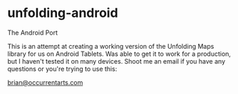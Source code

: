 unfolding-android
=================

The Android Port

This is an attempt at creating a working version of the Unfolding Maps library for us on Android Tablets.
Was able to get it to work for a production, but I haven't tested it on many devices.
Shoot me an email if you have any questions or you're trying to use this:

brian@occurrentarts.com
